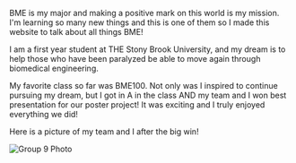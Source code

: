 <html>
<title>#HELLOBME</title>
<body>
<p>BME is my major and making a positive mark on this world is my mission.  I'm learning so many new things and this is one of them so I made this website to talk about all things BME!</p>
<body>
<p>I am a first year student at THE Stony Brook University, and my dream is to help those who have been paralyzed be able to move again through biomedical engineering.</p>
<body>
<p>My favorite class so far was BME100. Not only was I inspired to continue pursuing my dream, but I got in A in the class AND my team and I won best presentation for our poster project!  It was exciting and I truly enjoyed everything we did!</p>
<p>Here is a picture of my team and I after the big win!</p>
<img src="http://imgur.com/HwQveoU" alt="Group 9 Photo" />
<html>
